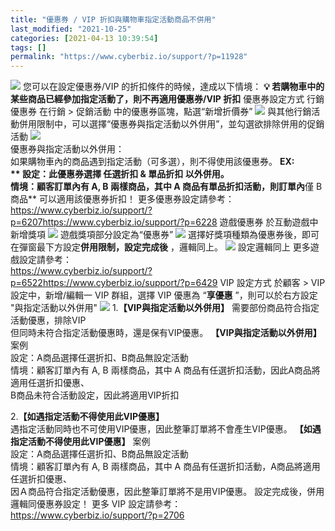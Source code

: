 ```yaml
---
title: "優惠券 / VIP 折扣與購物車指定活動商品不併用"
last_modified: "2021-10-25"
categories: [2021-04-13 10:39:54]
tags: []
permalink: "https://www.cyberbiz.io/support/?p=11928"
---
```


![](https://www.cyberbiz.io/support/wp-content/uploads/2021/09/wp-主視覺bar-1024x321.png) 您可以在設定優惠券/VIP 的折扣條件的時候，達成以下情境： **💡
若購物車中的某些商品已經參加指定活動了，則不再適用優惠券/VIP 折扣** 優惠券設定方式 行銷優惠券 在行銷 > 促銷活動
中的優惠券區塊，點選“新增折價券” ![](https://www.cyberbiz.io/support/wp-content/uploads/2021/04/新增優惠券-1024x420.png)
與其他行銷活動併用限制中，可以選擇“優惠券與指定活動以外併用”，並勾選欲排除併用的促銷活動
![](https://www.cyberbiz.io/support/wp-content/uploads/2021/04/優惠券排除並用-1024x626.png)  
優惠券與指定活動以外併用：  
如果購物車內的商品遇到指定活動（可多選），則不得使用該優惠券。 **EX:  
** 設定：此優惠券選擇 任選折扣 & 單品折扣 以外併用。  
情境：顧客訂單內有 A, B 兩樣商品，其中 A 商品有單品折扣活動，則訂單內**僅 B 商品** 可以適用該優惠券折扣！ 更多優惠券設定請參考：
<https://www.cyberbiz.io/support/?p=6207><https://www.cyberbiz.io/support/?p=6228> 遊戲優惠券 於互動遊戲中新增獎項
![](https://www.cyberbiz.io/support/wp-content/uploads/2021/04/新增遊戲優惠券-1024x431.png) 遊戲獎項部分設定為“優惠券”
![](https://www.cyberbiz.io/support/wp-content/uploads/2021/04/遊戲優惠券設定-1024x678.png)
選擇好獎項種類為優惠券後，即可在彈窗最下方設定**併用限制，設定完成後** ，邏輯同上。
![](https://www.cyberbiz.io/support/wp-content/uploads/2021/04/遊戲優惠券排除併用-1024x553.png) 設定邏輯同上 更多遊戲設定請參考：  
<https://www.cyberbiz.io/support/?p=6522><https://www.cyberbiz.io/support/?p=6429> VIP 設定方式 於顧客 > VIP 設定中，新增/編輯一 VIP
群組，選擇 VIP 優惠為 “**享優惠** ”，則可以於右方設定 "與指定活動以外併用"
![](https://www.cyberbiz.io/support/wp-content/uploads/2021/04/VIP併用-1024x548.png) 1.**【VIP與指定活動以外併用】**
需要部份商品符合指定活動優惠，排除VIP  
但同時未符合指定活動優惠時，還是保有VIP優惠。 **【VIP與指定活動以外併用】** 案例  
設定：A商品選擇任選折扣、B商品無設定活動  
情境：顧客訂單內有 A, B 兩樣商品，其中 A 商品有任選折扣活動，因此A商品將適用任選折扣優惠、  
B商品未符合活動設定，因此將適用VIP折扣  

2.**【如遇指定活動不得使用此VIP優惠】**  
遇指定活動同時也不可使用VIP優惠，因此整筆訂單將不會產生VIP優惠。 **【如遇指定活動不得使用此VIP優惠】** 案例  
設定：A商品選擇任選折扣、B商品無設定活動  
情境：顧客訂單內有 A, B 兩樣商品，其中 A 商品有任選折扣活動，A商品將適用任選折扣優惠、  
因Ａ商品符合指定活動優惠，因此整筆訂單將不是用VIP優惠。 設定完成後，併用邏輯同優惠券設定！ 更多 VIP 設定請參考：  
<https://www.cyberbiz.io/support/?p=2706>

